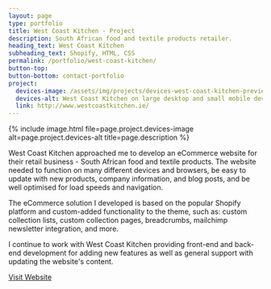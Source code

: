 ```yaml
---
layout: page
type: portfolio
title: West Coast Kitchen - Project
description: South African food and textile products retailer.
heading_text: West Coast Kitchen
subheading_text: Shopify, HTML, CSS
permalink: /portfolio/west-coast-kitchen/
button-top:
button-bottom: contact-portfolio
project:
  devices-image: /assets/img/projects/devices-west-coast-kitchen-preview.png
  devices-alt: West Coast Kitchen on large desktop and small mobile devices preview
  link: http://www.westcoastkitchen.ie/
---
```


{% include image.html file=page.project.devices-image alt=page.project.devices-alt title=page.description %}

West Coast Kitchen approached me to develop an eCommerce website for their retail business - South African food and textile products. The website needed to function on many different devices and browsers, be easy to update with new products, company information, and blog posts, and be well optimised for load speeds and navigation.

The eCommerce solution I developed is based on the popular Shopify platform and custom-added functionality to the theme, such as: custom collection lists, custom collection pages, breadcrumbs, mailchimp newsletter integration, and more.

I continue to work with West Coast Kitchen providing front-end and back-end development for adding new features as well as general support with updating the website's content.

<div class="button-visit-website">
  <a href="{{ page.project.link }}" target="_blank" title="External link - visit {{ page.project.link }}">Visit Website <i class="fa fa-external-link"></i></a>
</div>
    